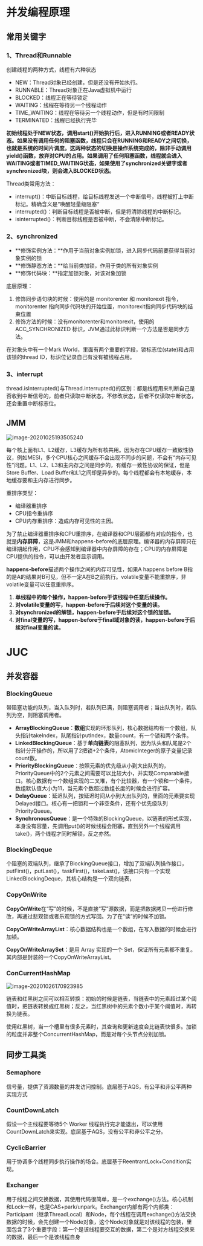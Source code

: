 # 并发编程原理

## 常用关键字

### 1、Thread和Runnable

创建线程的两种方式，线程有六种状态

- NEW：Thread对象已经创建，但是还没有开始执行。
- RUNNABLE：Thread对象正在Java虚拟机中运行
- BLOCKED：线程正在等待锁定
- WAITING：线程在等待另一个线程动作
- TIME_WAITING：线程在等待另一个线程动作，但是有时间限制
- TERMINATED：线程已经执行完毕

​      **初始线程处于NEW状态，调用start()开始执行后，进入RUNNING或者READY状态。如果没有调用任何的阻塞函数，线程只会在RUNNING和READY之间切换，也就是系统的时间片调度。这两种状态的切换是操作系统完成的，除非手动调用yield()函数，放弃对CPU的占用。如果调用了任何阻塞函数，线程就会进入WAITING或者TIMED_WAITING状态，如果使用了synchronized关键字或者synchronized块，则会进入BLOCKED状态。**

Thread类常用方法：

- interrupt()：中断目标线程，给目标线程发送一个中断信号，线程被打上中断标记。精确含义是“唤醒轻量级阻塞“
- interrupted()：判断目标线程是否被中断，但是将清除线程的中断标记。
- isinterrupted()：判断目标线程是否被中断，不会清除中断标记。

### 2、synchronized

- **修饰实例方法：**作用于当前对象实例加锁，进入同步代码前要获得当前对象实例的锁
- **修饰静态方法：**给当前类加锁，作用于类的所有对象实例
- **修饰代码块：**指定加锁对象，对该对象加锁

底层原理：

1. 修饰同步语句块的时候：使用的是 monitorenter 和 monitorexit 指令，monitorenter 指向同步代码块的开始位置，monitorexit指向同步代码块的结束位置
2. 修饰方法的时候：没有monitorenter和monitorexit，使用的 ACC_SYNCHRONIZED 标识，JVM通过此标识判断一个方法是否是同步方法。

在对象头中有一个Mark World，里面有两个重要的字段，锁标志位(state)和占用该锁的thread ID，标识位记录自己有没有被线程占用。

### 3、interrupt

thread.isInterrupted()与Thread.interrupted()的区别：都是线程用来判断自己是否收到中断信号的，前者只读取中断状态，不修改状态，后者不仅读取中断状态，还会重置中断标志位。

## JMM

![image-20201025193505240](concurrent.assets/image-20201025193505240.png)

每个核上面有L1、L2缓存，L3缓存为所有核共用。因为存在CPU缓存一致致性协议，例如MESI，多个CPU核心之间缓存不会出现不同步的问题，不会有“内存可见性”问题。L1、L2、L3和主内存之间是同步的，有缓存一致性协议的保证，但是Store Buffer、Load Buffer和L1之间却是异步的。每个线程都会有本地缓存，本地缓存要和主内存进行同步。

重排序类型：

- 编译器重排序
- CPU指令重排序
- CPU内存重排序：造成内存可见性的主因。

为了禁止编译器重排序和CPU重排序，在编译器和CPU层面都有对应的指令，也就是**内存屏障**，这是JMM和happens-before的底层原理。编译器的内存屏障只在编译期起作用，CPU不会感知到编译器中内存屏障的存在；CPU的内存屏障是CPU提供的指令，可以由开发者显示调用。

**happens-before**描述两个操作之间的内存可见性，如果A happens before B指的是A的结果对B可见，但不一定A在B之前执行。volatile变量不能重排序，非volatile变量可以任意重排序。

1. **单线程中的每个操作，happen-before于该线程中任意后续操作。**
2. **对volatile变量的写，happen-before于后续对这个变量的读。**
3. **对synchronized的解锁，happen-before于后续对这个锁的加锁。**
4. **对final变量的写，happen-before于final域对象的读，happen-before于后续对final变量的读。**

# JUC

## 并发容器

### BlockingQueue

带阻塞功能的队列，当入队列时，若队列已满，则阻塞调用者；当出队列时，若队列为空，则阻塞调用者。

- **ArrayBlockingQueue**：**数组**实现的环形队列，核心数据结构有一个数组，队头指针takeIndex，队尾指针putIndex，数量count，有一个锁和两个条件。
-  **LinkedBlockingQueue**：基于**单向链表**的阻塞队列，因为队头和队尾是2个指针分开操作的，所以用了2把锁+2个条件，AtomicInteger的原子变量记录count数。
- **PriorityBlockingQueue**：按照元素的优先级从小到大出队列的，PriorityQueue中的2个元素之间需要可以比较大小，并实现Comparable接口。核心数据有一个数组实现的二叉堆，有个比较器，有一个锁和一个条件，数组默认值大小为11，当元素个数超过数组长度的时候会进行扩容。
- **DelayQueue**：延迟队列，按延迟时间从小到大出队列的，里面的元素要实现Delayed接口。核心有一把锁和一个非空条件，还有个优先级队列 PriorityQueue。
- **SynchronousQueue**：是一个特殊的BlockingQueue，以链表的形式实现，本身没有容量，先调用put()的时候线程会阻塞，直到另外一个线程调用take()，两个线程才同时解锁，反之亦然。

### BlockingDeque

个阻塞的双端队列，继承了BlockingQueue接口，增加了双端队列操作接口，putFirst()，putLast()，taskFirst()，takeLast()，该接口只有一个实现LinkedBlockingDeque，其核心结构是一个双向链表，

### CopyOnWrite

**CopyOnWrite**在“写”的时候，不是直接“写”源数据，而是把数据拷贝一份进行修改，再通过悲观锁或者乐观锁的方式写回。为了在“读”的时候不加锁。

 **CopyOnWriteArrayList**：核心数据结构也是一个数组，在写入数据的时候会进行加锁。

 **CopyOnWriteArraySet**：是用 Array 实现的一个 Set，保证所有元素都不重复。其内部是封装的一个CopyOnWriteArrayList。

### ConCurrentHashMap

![image-20201026170923985](concurrent.assets/image-20201026170923985.png)

链表和红黑树之间可以相互转换：初始的时候是链表，当链表中的元素超过某个阈值时，把链表转换成红黑树；反之，当红黑树中的元素个数小于某个阈值时，再转换为链表。

使用红黑树，当一个槽里有很多元素时，其查询和更新速度会比链表快很多。加锁的粒度并非整个ConcurrentHashMap，而是对每个头节点分别加锁。

## 同步工具类

### Semaphore

信号量，提供了资源数量的并发访问控制。底层基于AQS，有公平和非公平两种实现方式

### CountDownLatch

假设一个主线程要等待5个 Worker 线程执行完才能退出，可以使用CountDownLatch来实现。底层基于AQS，没有公平和非公平之分。

### CyclicBarrier

用于协调多个线程同步执行操作的场合。底层基于ReentrantLock+Condition实现。

### Exchanger

用于线程之间交换数据，其使用代码很简单，是一个exchange()方法。核心机制和Lock一样，也是CAS+park/unpark。Exchanger内部有两个内部类：Participant（继承ThreadLocal）和Node，每个线程在调用exchange()方法交换数据的时候，会先创建一个Node对象，这个Node对象就是对该线程的包装，里面包含了3个重要字段：第一个是该线程要交互的数据，第二个是对方线程交换来的数据，最后一个是该线程自身